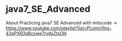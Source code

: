 # java7_SE_Advanced
About Practicing java7 SE Advanced with mitocode -> https://www.youtube.com/playlist?list=PLvimn1Ins-43qPXR3gBcxwe7tydxZtsON
